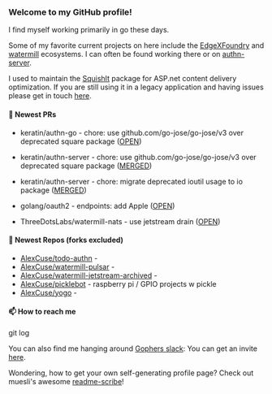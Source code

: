 ### Welcome to my GitHub profile!

I find myself working primarily in go these days.

Some of my favorite current projects on here include the [EdgeXFoundry](https://github.com/EdgeXFoundry) and [watermill](https://github.com/ThreeDotsLabs/watermill) ecosystems.  I can often be found working there or on [authn-server](https://github.com/keratin/authn-server).

I used to maintain the [SquishIt](https://nuget.org/packages/SquishIt) package for ASP.net content delivery optimization.  If you are still using it in a legacy application and having issues please get in touch [here](https://github.com/AlexCuse/SquishIt/issues).

#### 🔭 Newest PRs

- keratin/authn-go - chore: use github.com/go-jose/go-jose/v3 over deprecated square package ([OPEN](https://github.com/keratin/authn-go/pull/29))

- keratin/authn-server - chore: use github.com/go-jose/go-jose/v3 over deprecated square package ([MERGED](https://github.com/keratin/authn-server/pull/240))

- keratin/authn-server - chore: migrate deprecated ioutil usage to io package ([MERGED](https://github.com/keratin/authn-server/pull/238))

- golang/oauth2 - endpoints: add Apple ([OPEN](https://github.com/golang/oauth2/pull/695))

- ThreeDotsLabs/watermill-nats - use jetstream drain ([OPEN](https://github.com/ThreeDotsLabs/watermill-nats/pull/21))


#### 🌱 Newest Repos (forks excluded)

- [AlexCuse/todo-authn](https://github.com/AlexCuse/todo-authn) - 
- [AlexCuse/watermill-pulsar](https://github.com/AlexCuse/watermill-pulsar) - 
- [AlexCuse/watermill-jetstream-archived](https://github.com/AlexCuse/watermill-jetstream-archived) - 
- [AlexCuse/picklebot](https://github.com/AlexCuse/picklebot) - raspberry pi / GPIO projects w pickle
- [AlexCuse/yogo](https://github.com/AlexCuse/yogo) - 

#### 📫 How to reach me

git log

You can also find me hanging around [Gophers slack](https://gophers.slack.com/): You can get an invite [here](https://gophersinvite.herokuapp.com/).


Wondering, how to get your own self-generating profile page? 
Check out muesli's awesome [readme-scribe](https://github.com/muesli/readme-scribe)!

